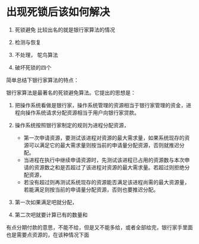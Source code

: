 # 出现死锁后该如何解决
1. 死锁避免 比较出名的就是银行家算法的情况

2. 检测与恢复 

3. 不处理， 鸵鸟算法

4. 破坏死锁的四个


简单总结下银行家算法的特点：

银行家算法是最著名的死锁避免算法。它提出的思想是：

1. 把操作系统看做是银行家，操作系统管理的资源相当于银行家管理的资金，进程向操作系统请求分配资源相当于用户向银行家贷款。

2. 操作系统按照银行家制定的规则为进程分配资源，
    - 第一次申请资源，要测试该进程对资源的最大需求量，如果系统现存的资源可以满足它的最大需求量则按当前的申请量分配资源，否则就推迟分配。
    - 当进程在执行中继续申请资源时，先测试该进程已占用的资源数与本次申请的资源数之和是否超过了该进程对资源的最大需求量。若超过则拒绝分配资源，
    - 若没有超过则再测试系统现存的资源能否满足该进程尚需的最大资源量，若能满足则按当前的申请量分配资源，否则也要推迟分配。


1. 第一次如果满足吧就分配，
2. 第二次吧就要计算已有的数量和

有点分期付款的意思，不能不给，但是又不能多给，或者全部给完，银行家手里面也是需要点资源的，在该种情况下面